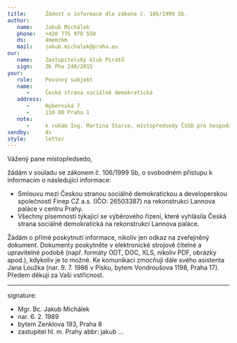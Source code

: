 ```yaml
---
title:      Žádost o informace dle zákona č. 106/1999 Sb.
author:
   name:    Jakub Michálek
   phone:   +420 775 978 550
   ds:      4memzkm
   mail:    jakub.michalek@praha.eu
our:
   name:    Zastupitelský klub Pirátů
   sign:    ZK Pha 248/2015
your:
   role:    Povinný subjekt
   name:    
      -     Česká strana sociálně demokratická
   address:
      -     Hybernská 7
      -     110 00 Praha 1
   note:
      -     k rukám Ing. Martina Starce, místopředsedy ČSSD pro hospodaření
sendby:     ds
style:      letter
---
```



Vážený pane místopředsedo,

žádám v souladu se zákonem č. 106/1999 Sb, o svobodném přístupu k informacím o následující informace:

* Smlouvu mezi Českou stranou sociálně demokratickou a developerskou společností Finep CZ a.s. (IČO: 26503387) na rekonstrukci Lannova paláce v centru Prahy.
* Všechny písemnosti týkající se výběrového řízení, které vyhlásila Česká strana sociálně demokratická na rekonstrukci Lannova paláce. 

Žádám o přímé poskytnutí informace, nikoliv jen odkaz na zveřejněný dokument. Dokumenty poskytněte v elektronické strojově čitelné a upravitelné podobě (např. formáty ODT, DOC, XLS, nikoliv PDF, obrázky apod.), kdykoliv je to možné. Ke komunikaci zmocňuji dále svého asistenta Jana Loužka (nar. 9. 7. 1986 v Písku, bytem Vondroušova 1198, Praha 17). Předem děkuji za Vaši vstřícnost. 

---
signature:
  - Mgr. Bc. Jakub Michálek
  - nar. 6. 2. 1989
  - bytem Zenklova 193, Praha 8
  - zastupitel hl. m. Prahy
abbr:       jakub
...
